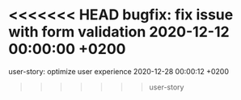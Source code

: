 <<<<<<< HEAD
bugfix: fix issue with form validation 2020-12-12 00:00:00 +0200
=======
user-story: optimize user experience 2020-12-28 00:00:12 +0200
>>>>>>> user-story
